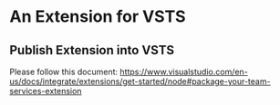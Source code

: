 # An Extension for VSTS

## Publish Extension into VSTS
Please follow this document:
https://www.visualstudio.com/en-us/docs/integrate/extensions/get-started/node#package-your-team-services-extension
